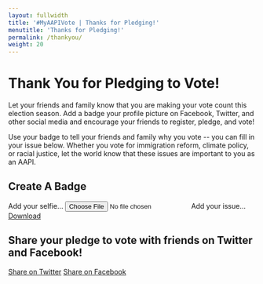 ```yaml
---
layout: fullwidth
title: '#MyAAPIVote | Thanks for Pledging!'
menutitle: 'Thanks for Pledging!'
permalink: /thankyou/
weight: 20
---
```


<h1>Thank You for Pledging to Vote!</h1>

<p>Let your friends and family know that you are making your vote count this election season. Add a badge your profile picture on Facebook, Twitter, and other social media and encourage your friends to register, pledge, and vote!</p>

<p>Use your badge to tell your friends and family why you vote -- you can fill in your issue below. Whether you vote for immigration reform, climate policy, or racial justice, let the world know that these issues are important to you as an AAPI.</p>

<div class="memer">
    <h2 class="thankyou">Create A Badge</h2>
    <div class="memer--inner-wrapper">
        <div class="canvas-wrapper">
            <canvas id="canvas"  width="900" height="900"></canvas>
            <div id="textarea-anchor"></div>
        </div>
            <label for="memer--input" id="memer--choose" class="button expand">Add your selfie&hellip;</label>
            <input type="file" id="memer--input" class="hide" />
            <span id="memer--add-text" class="button expand memer--button-off">Add your issue&hellip;</span>
            <a id="memer--save" class="button expand memer--button-off" href="#">Download</a>
    </div>
</div>

<script src="http://cdn.foundation5.zurb.com/foundation.js"></script>
<script src="/static/js/fabric.min.js"></script>
<script src="/static/js/jquery.scrollintoview.min.js"></script>
<script src="/static/js/exif.min.js"></script>
<script src="/static/js/memer.js"></script>
	
<h2 class="thankyou">Share your pledge to vote with friends on Twitter and Facebook!</h2>
	
<div class="share-page">
    <span><a href="https://twitter.com/intent/tweet?text={{ page.twittertext }}&url={{ site.url }}{{ page.sharelink | }}&via={{ site.twitter_username }}&related={{ site.twitter_username }}" rel="nofollow" target="_blank" title="Share on Twitter">Share on Twitter</a></span>
    <span><a href="https://www.facebook.com/sharer/sharer.php?u={{ site.url }}{{ page.sharelink }}">Share on Facebook</a></span>
</div>